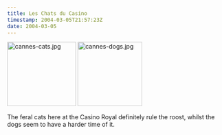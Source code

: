 ```yaml
---
title: Les Chats du Casino
timestamp: 2004-03-05T21:57:23Z
date: 2004-03-05
---
```


<img alt="cannes-cats.jpg" src="http://blog.whatfettle.com/archives/cannes-cats.jpg" width="160" height="150" border="0" />&nbsp;<img alt="cannes-dogs.jpg" src="http://blog.whatfettle.com/archives/cannes-dogs.jpg" width="150" height="150" border="0" />

The feral cats here at the Casino Royal definitely rule the roost, whilst the dogs seem to have a harder time of it.